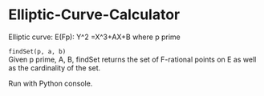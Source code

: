 # Elliptic-Curve-Calculator
Elliptic curve: E(Fp): Y^2 =X^3+AX+B where p prime

```findSet(p, a, b)``` \
Given p prime, A, B, findSet returns the set of F-rational points on E as well as the cardinality of the set.

Run with Python console.
